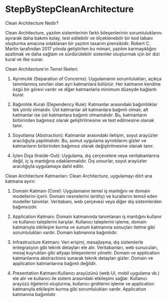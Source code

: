 # StepByStepCleanArchitecture



Clean Architecture Nedir?

Clean Architecture, yazılım sistemlerinin farklı bileşenlerinin sorumluluklarını ayırarak daha bakımı kolay, test edilebilir ve ölçeklenebilir bir kod tabanı oluşturma amacına odaklanan bir yazılım tasarım prensibidir. Robert C. Martin tarafından 2017 yılında geliştirilen bu mimari, yazılım karmaşıklığını azaltmak ve daha sağlam ve sürdürülebilir sistemler oluşturmak için bir dizi kural ve ilke sunar.

Clean Architecture'ın Temel İlkeleri:
   1. Ayrımcılık (Separation of Concerns): Uygulamanın sorumlulukları, açıkça tanımlanmış sınırları olan ayrı katmanlara bölünür. Her katmanın kendine özgü bir görevi vardır ve diğer katmanlarla 
    minimum düzeyde bağlantı kurar.
   2. Bağımlılık Kuralı (Dependency Rule): Katmanlar arasındaki bağımlılıklar tek yönlü olmalıdır. Üst katmanlar alt katmanlara bağımlı olmalı, alt katmanlar ise üst katmanlara bağımlı 
    olmamalıdır. Bu, katmanların birbirinden bağımsız olarak geliştirilmesine ve test edilmesine olanak tanır.

   3. Soyutlama (Abstraction): Katmanlar arasındaki iletişim, soyut arayüzler aracılığıyla yapılmalıdır. Bu, somut uygulama ayrıntılarını gizler ve katmanların birbirinden bağımsız olarak 
    değiştirilmesine olanak tanır.
    
   4. İçten Dışa (Inside-Out): Uygulama, dış çerçevelere veya veritabanlarına değil, iç iş mantığına odaklanmalıdır. Dış unsurlar, soyut arayüzler aracılığıyla uygulamaya dahil edilir.


Clean Architecture Katmanları:
 Clean Architecture, uygulamayı dört ana katmana ayırır:
   1. Domain Katmanı (Core): Uygulamanın temel iş mantığını ve domain modellerini içerir. Domain nesnelerini (entity) ve kurallarını temsil eden modeller tanımlar. Veritabanı, web çerçevesi veya 
      diğer dış sistemlerden bağımsızdır.

   2. Application Katmanı: Domain katmanında tanımlanan iş mantığını kullanır ve kullanıcı taleplerini karşılar. Kullanıcı taleplerini işleme, domain katmanıyla etkileşim kurma ve sunum katmanına 
      sonuçları iletme gibi sorumlulukları vardır. Domain katmanına bağımlıdır.

   3. Infrastructure Katmanı: Veri erişimi, mesajlaşma, dış sistemlerle entegrasyon gibi teknik detayları ele alır. Veritabanları, web sunucuları, mesaj kuyrukları gibi altyapı bileşenlerini 
      yönetir. Domain ve  application katmanlarına abstractions sunarak teknik detayları gizler. Domain ve application katmanlarına bağımlı değildir.

  4. Presentation Katmanı:Kullanıcı arayüzünü (web UI, mobil uygulama vb.) ele alır ve kullanıcı ile sistem arasındaki etkileşimi sağlar. Kullanıcı arayüzü öğelerini oluşturma, kullanıcı 
     girdilerini işleme ve application katmanıyla etkileşim kurma gibi sorumlulukları vardır. Application katmanına bağımlıdır.



